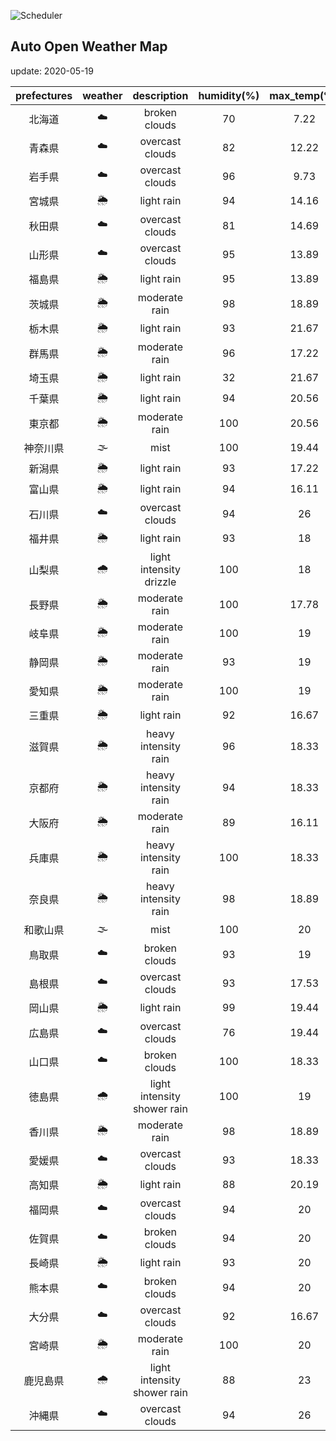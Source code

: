 ![Scheduler](https://github.com/miya/auto_open_weather_map/workflows/Scheduler/badge.svg)
## Auto Open Weather Map
update: 2020-05-19

|prefectures|weather|description|humidity(%)|max_temp(℃)|min_temp(℃)|
|:-----------:|:------------:|:------------:|:-----------:|:------------:|:-----------:|
|北海道|☁️|broken clouds|70|7.22|6.67|
|青森県|☁️|overcast clouds|82|12.22|11.11|
|岩手県|☁️|overcast clouds|96|9.73|9.73|
|宮城県|🌦|light rain|94|14.16|14.16|
|秋田県|☁️|overcast clouds|81|14.69|14.69|
|山形県|☁️|overcast clouds|95|13.89|12.78|
|福島県|🌦|light rain|95|13.89|12.78|
|茨城県|🌦|moderate rain|98|18.89|16.11|
|栃木県|🌦|light rain|93|21.67|18|
|群馬県|🌦|moderate rain|96|17.22|16.67|
|埼玉県|🌦|light rain|32|21.67|18.89|
|千葉県|🌦|light rain|94|20.56|19.44|
|東京都|🌦|moderate rain|100|20.56|18.89|
|神奈川県|🌫|mist|100|19.44|18|
|新潟県|🌦|light rain|93|17.22|15|
|富山県|🌦|light rain|94|16.11|15|
|石川県|☁️|overcast clouds|94|26|25|
|福井県|🌦|light rain|93|18|18|
|山梨県|🌧|light intensity drizzle|100|18|16.11|
|長野県|🌦|moderate rain|100|17.78|17.78|
|岐阜県|🌦|moderate rain|100|19|19|
|静岡県|🌦|moderate rain|93|19|19|
|愛知県|🌦|moderate rain|100|19|17.78|
|三重県|🌦|light rain|92|16.67|16.67|
|滋賀県|🌦|heavy intensity rain|96|18.33|17.22|
|京都府|🌦|heavy intensity rain|94|18.33|16.11|
|大阪府|🌦|moderate rain|89|16.11|16.11|
|兵庫県|🌦|heavy intensity rain|100|18.33|15|
|奈良県|🌦|heavy intensity rain|98|18.89|16.11|
|和歌山県|🌫|mist|100|20|18.33|
|鳥取県|☁️|broken clouds|93|19|19|
|島根県|☁️|overcast clouds|93|17.53|17.53|
|岡山県|🌦|light rain|99|19.44|18.33|
|広島県|☁️|overcast clouds|76|19.44|19.44|
|山口県|☁️|broken clouds|100|18.33|18|
|徳島県|🌧|light intensity shower rain|100|19|19|
|香川県|🌦|moderate rain|98|18.89|18.89|
|愛媛県|☁️|overcast clouds|93|18.33|18.33|
|高知県|🌦|light rain|88|20.19|20.19|
|福岡県|☁️|overcast clouds|94|20|19.44|
|佐賀県|☁️|broken clouds|94|20|19.44|
|長崎県|🌦|light rain|93|20|20|
|熊本県|☁️|broken clouds|94|20|16.67|
|大分県|☁️|overcast clouds|92|16.67|16.67|
|宮崎県|🌦|moderate rain|100|20|20|
|鹿児島県|🌧|light intensity shower rain|88|23|20|
|沖縄県|☁️|overcast clouds|94|26|25|
